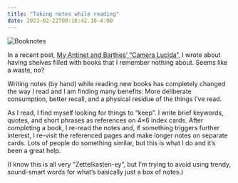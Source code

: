 ```yaml
---
title: "Taking notes while reading"
date: 2023-02-22T08:16:42.10-4:00
---
```


![Booknotes](/img/2023/2023-02-20-booknotes.jpg)

In a recent post, [My Antinet and Barthes’ “Camera Lucida”](https://baty.net/2023/my-antinet-and-barthes-camera-lucida), I wrote about having shelves filled with books that I remember nothing about. Seems like a waste, no?

Writing notes (by hand) while reading new books has completely changed the way I read and I am finding many benefits: More deliberate consumption, better recall, and a physical residue of the things I’ve read.

As I read, I find myself looking for things to “keep”. I write brief keywords, quotes, and short phrases as references on 4×6 index cards. After completing a book, I re-read the notes and, if something triggers further interest, I re-visit the referenced pages and make longer notes on separate cards. Lots of people do something similar, but this is what I do and it’s been a great help.

(I know this is all very “Zettelkasten-ey”, but I’m trying to avoid using trendy, sound-smart words for what’s basically just a box of notes.)
